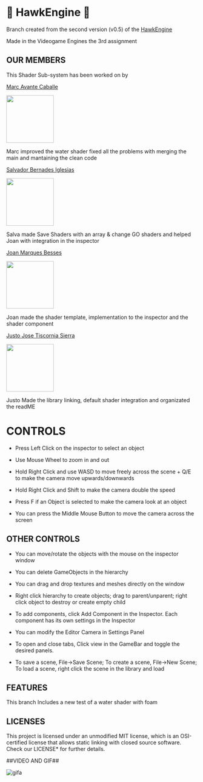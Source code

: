 
# 🦅 HawkEngine 🦅 #

Branch created from the second version (v0.5) of the [HawkEngine](https://github.com/CITM-UPC/HawkEngine)

Made in the Videogame Engines the 3rd assignment

## OUR MEMBERS ##

This Shader Sub-system has been worked on by 

[Marc Avante Caballe](https://github.com/MarcoXAvante)

<img src="https://github.com/CITM-UPC-GameEngines-2024-BCN/HawkEngine/blob/Shaders/Marcpfp.jpeg?raw=true"  width="125" height="125">

Marc improved the water shader fixed all the problems with merging the main and mantaining the clean code

[Salvador Bernades Iglesias](https://github.com/SalvaBernades)

<img src="https://github.com/CITM-UPC-GameEngines-2024-BCN/HawkEngine/blob/Shaders/Salvapfp.jpeg?raw=true"  width="125" height="125">

Salva made Save Shaders with an array & change GO shaders and helped Joan with integration in the inspector

[Joan Marques Besses](https://github.com/joanmarquesbesses)

<img src="https://github.com/CITM-UPC-GameEngines-2024-BCN/HawkEngine/blob/Shaders/Joanpfp.jpeg?raw=true"  width="125" height="125">

Joan made the shader template, implementation to the inspector and the shader component

[Justo Jose Tiscornia Sierra](https://github.com/Jusstox)

<img src="https://github.com/CITM-UPC-GameEngines-2024-BCN/HawkEngine/blob/Shaders/Jujopfp.jpeg?raw=true" width="125" height="125">

Justo Made the library linking, default shader integration and organizated the readME 

# CONTROLS #

- Press Left Click on the inspector to select an object

- Use Mouse Wheel to zoom in and out

- Hold Right Click and use WASD to move freely across the scene + Q/E to make the camera move upwards/downwards

- Hold Right Click and Shift to make the camera double the speed

- Press F if an Object is selected to make the camera look at an object

- You can press the Middle Mouse Button to move the camera across the screen

## OTHER CONTROLS ##

- You can move/rotate the objects with the mouse on the inspector window

- You can delete GameObjects in the hierarchy

- You can drag and drop textures and meshes directly on the window

- Right click hierarchy to create objects; drag to parent/unparent; right click object to destroy or create empty child

- To add components, click Add Component in the Inspector. Each component has its own settings in the Inspector

- You can modify the Editor Camera in Settings Panel

- To open and close tabs, Click view in the GameBar and toggle the desired panels.

- To save a scene, File->Save Scene; To create a scene, File->New Scene; To load a scene, right click the scene in the library and load

## FEATURES ##

This branch Includes a new test of a water shader with foam

## LICENSES ##

This project is licensed under an unmodified MIT license, which is an OSI-certified license that allows static linking 
with closed source software. Check our LICENSE* for further details.


##VIDEO AND GIF##

![gifa](https://github.com/CITM-UPC-GameEngines-2024-BCN/HawkEngine/blob/Shaders/Shader%20gif.gif?raw=true)
